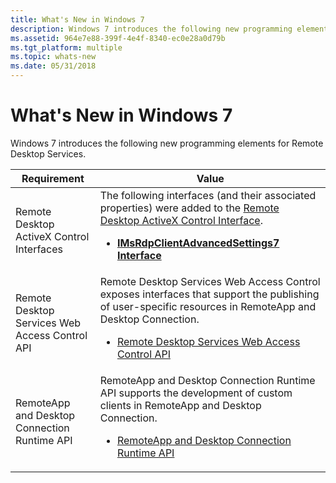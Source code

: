 ```yaml
---
title: What's New in Windows 7
description: Windows 7 introduces the following new programming elements for Remote Desktop Services.
ms.assetid: 964e7e88-399f-4e4f-8340-ec0e28a0d79b
ms.tgt_platform: multiple
ms.topic: whats-new
ms.date: 05/31/2018
---
```


# What's New in Windows 7

Windows 7 introduces the following new programming elements for Remote Desktop Services.




| Requirement | Value |
|--------|-------|
| Remote Desktop ActiveX Control Interfaces<br /> | The following interfaces (and their associated properties) were added to the <a href="remote-desktop-web-connection-reference.md">Remote Desktop ActiveX Control Interface</a>.<br /><ul><li><a href="imsrdpclientadvancedsettings7.md"><strong>IMsRdpClientAdvancedSettings7 Interface</strong></a></li></ul> | 
| Remote Desktop Services Web Access Control API<br /> | Remote Desktop Services Web Access Control exposes interfaces that support the publishing of user-specific resources in RemoteApp and Desktop Connection.<br /><ul><li><a href="/windows/desktop/TermServ/remote-desktop-services-web-access-control-interfaces">Remote Desktop Services Web Access Control API</a></li></ul> | 
| RemoteApp and Desktop Connection Runtime API<br /> | RemoteApp and Desktop Connection Runtime API supports the development of custom clients in RemoteApp and Desktop Connection.<br /><ul><li><a href="/windows/desktop/TermServ/remoteapp-and-desktop-connection-runtime-interfaces">RemoteApp and Desktop Connection Runtime API</a></li></ul> | 




 

 


